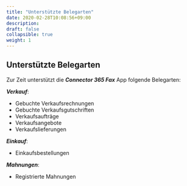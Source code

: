 ```yaml
---
title: "Unterstützte Belegarten"
date: 2020-02-28T10:08:56+09:00
description: 
draft: false
collapsible: true
weight: 1
---
```

## Unterstützte Belegarten

Zur Zeit unterstützt die ***Connector 365 Fax*** App folgende Belegarten:

***Verkauf***:
 - Gebuchte Verkaufsrechnungen
 - Gebuchte Verkaufsgutschriften
 - Verkaufsaufträge
 - Verkaufsangebote
 - Verkaufslieferungen

***Einkauf***:
 - Einkaufsbestellungen

***Mahnungen***:
  - Registrierte Mahnungen